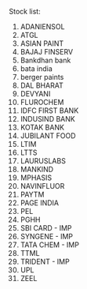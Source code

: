 Stock list:

1. ADANIENSOL
2. ATGL
3. ASIAN PAINT
4. BAJAJ FINSERV
5. Bankdhan bank
6. bata india
7. berger paints
8. DAL BHARAT
9. DEVYANI
10. FLUROCHEM
11. IDFC FIRST BANK
12. INDUSIND BANK
13. KOTAK BANK
14. JUBILANT FOOD
15. LTIM
16. LTTS
17. LAURUSLABS
18. MANKIND
19. MPHASIS
20. NAVINFLUOR
21. PAYTM
22. PAGE INDIA
23. PEL
24. PGHH
25. SBI CARD - IMP
26. SYNGENE - IMP
27. TATA CHEM - IMP
28. TTML
29. TRIDENT - IMP
30. UPL
31. ZEEL

